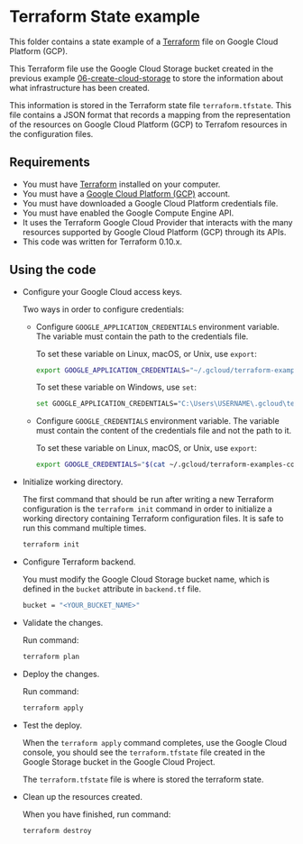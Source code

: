 # Terraform State example

This folder contains a state example of a [Terraform](https://www.terraform.io/) file on Google Cloud Platform (GCP).

This Terraform file use the Google Cloud Storage bucket created in the previous example [06-create-cloud-storage](../06-create-cloud-storage/) to store the information about what infrastructure has been created.

This information is stored in the Terraform state file `terraform.tfstate`. This file contains a JSON format that records a mapping from the representation of the resources on Google Cloud Platform (GCP) to Terrafom resources in the configuration files.

## Requirements

* You must have [Terraform](https://www.terraform.io/) installed on your computer.
* You must have a [Google Cloud Platform (GCP)](https://cloud.google.com/) account.
* You must have downloaded a Google Cloud Platform credentials file.
* You must have enabled the Google Compute Engine API.
* It uses the Terraform Google Cloud Provider that interacts with the many resources supported by Google Cloud Platform (GCP) through its APIs.
* This code was written for Terraform 0.10.x.

## Using the code

* Configure your Google Cloud access keys.

  Two ways in order to configure credentials:

  * Configure `GOOGLE_APPLICATION_CREDENTIALS` environment variable. The variable must contain the path to the credentials file.

    To set these variable on Linux, macOS, or Unix, use `export`:

    ```bash
    export GOOGLE_APPLICATION_CREDENTIALS="~/.gcloud/terraform-examples-code.json"
    ```

    To set these variable on Windows, use `set`:

    ```bash
    set GOOGLE_APPLICATION_CREDENTIALS="C:\Users\USERNAME\.gcloud\terraform-examples-code.json"
    ```

  * Configure `GOOGLE_CREDENTIALS` environment variable. The variable must contain the content of the credentials file and not the path to it.

    To set these variable on Linux, macOS, or Unix, use `export`:

    ```bash
    export GOOGLE_CREDENTIALS="$(cat ~/.gcloud/terraform-examples-code.json)"
    ```

* Initialize working directory.

  The first command that should be run after writing a new Terraform configuration is the `terraform init` command in order to initialize a working directory containing Terraform configuration files. It is safe to run this command multiple times.

  ```bash
  terraform init
  ```

* Configure Terraform backend.

  You must modify the Google Cloud Storage bucket name, which is defined in the `bucket` attribute in `backend.tf` file.

  ```bash
  bucket = "<YOUR_BUCKET_NAME>"
  ```

* Validate the changes.

  Run command:

  ```bash
  terraform plan
  ```

* Deploy the changes.

  Run command:

  ```bash
  terraform apply
  ```

* Test the deploy.

  When the `terraform apply` command completes, use the Google Cloud console, you should see the `terraform.tfstate` file created in the Google Storage bucket in the Google Cloud Project.

  The `terraform.tfstate` file is where is stored the terraform state.

* Clean up the resources created.

  When you have finished, run command:

  ```bash
  terraform destroy
  ```